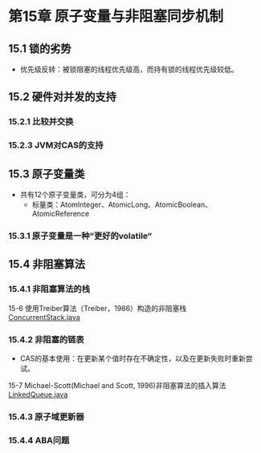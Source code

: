 # 第15章 原子变量与非阻塞同步机制

## 15.1 锁的劣势
* 优先级反转：被锁阻塞的线程优先级高，而持有锁的线程优先级较低。

## 15.2 硬件对并发的支持

### 15.2.1 比较并交换

### 15.2.3 JVM对CAS的支持

## 15.3 原子变量类
* 共有12个原子变量类，可分为4组：
    * 标量类：AtomInteger、AtomicLong、AtomicBoolean、AtomicReference
### 15.3.1 原子变量是一种“更好的volatile“

## 15.4 非阻塞算法

### 15.4.1 非阻塞算法的栈
15-6 使用Treiber算法（Treiber，1986）构造的非阻塞栈  
[ConcurrentStack.java](../src/main/java/ch15/ConcurrentStack.java)  

### 15.4.2 非阻塞的链表
* CAS的基本使用：在更新某个值时存在不确定性，以及在更新失败时重新尝试。

15-7 Michael-Scott(Michael and Scott, 1996)非阻塞算法的插入算法  
[LinkedQueue.java](../src/main/java/ch15/LinkedQueue.java) 
 
### 15.4.3 原子域更新器
### 15.4.4 ABA问题

